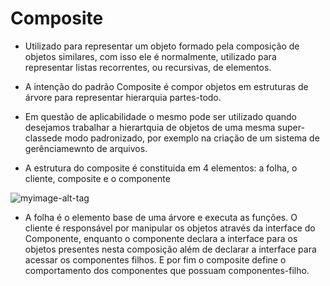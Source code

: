 # Composite

- Utilizado para representar um objeto formado pela composição de objetos similares, com isso ele é normalmente, utilizado para representar listas recorrentes, ou recursivas, de elementos.

- A intenção do padrão Composite é compor objetos em estruturas de árvore para representar hierarquia partes-todo.

- Em questão de aplicabilidade o mesmo pode ser utilizado quando desejamos trabalhar a hierartquia de objetos de uma mesma super-classede modo padronizado, por exemplo na criação de um sistema de gerênciamewnto de arquivos.

- A estrutura do composite é constituida em 4 elementos: a folha, o cliente, composite e o componente


![myimage-alt-tag](https://miro.medium.com/max/449/0*ULNhYAHKOl216tcZ.gif)


- A folha é o elemento base de uma árvore e executa as funções. O cliente é responsável por manipular os objetos através da interface do Componente, enquanto o componente declara a interface para os objetos presentes nesta composição além de declarar a interface para acessar os componentes filhos. E por fim o composite define o comportamento dos componentes que possuam componentes-filho.
